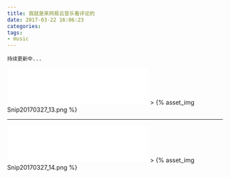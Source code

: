 ```yaml
---
title: 我就是来网易云音乐看评论的
date: 2017-03-22 16:06:23
categories:
tags:
- music
---
```


<style>
.article img {max-width:50%;}
</style>

``持续更新中...``

<iframe frameborder="no" border="0" marginwidth="0" marginheight="0" width=330 height=86 src="//music.163.com/outchain/player?type=2&id=235086&auto=0&height=66"></iframe>
> {% asset_img Snip20170327_13.png %}

---

<iframe frameborder="no" border="0" marginwidth="0" marginheight="0" width=330 height=86 src="//music.163.com/outchain/player?type=2&id=280761&auto=0&height=66"></iframe>
> {% asset_img Snip20170327_14.png %}
